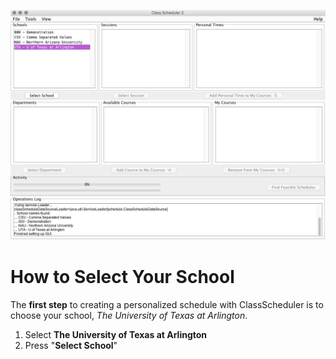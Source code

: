 ![Selecting School](assets/2.png)
# How to Select Your School
The **first step** to creating a personalized schedule with ClassScheduler is to choose your school, _The University of Texas at Arlington_. 
1.  Select **The University of Texas at Arlington**
2. Press "**Select School**"
